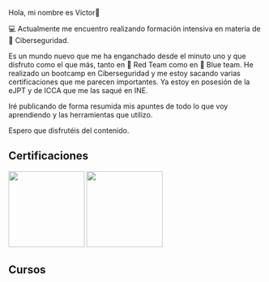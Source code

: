 Hola, mi nombre es Víctor👋

💻 Actualmente me encuentro realizando formación intensiva en materia de 🔐 Ciberseguridad.

Es un mundo nuevo que me ha enganchado desde el minuto uno y que disfruto como el que más, tanto en 🔴 Red Team como en 🔵 Blue team. He realizado un bootcamp en Ciberseguridad y me estoy sacando varias certificaciones que me parecen importantes. Ya estoy en posesión de la eJPT y de ICCA que me las saqué en INE.

Iré publicando de forma resumida mis apuntes de todo lo que voy aprendiendo y las herramientas que utilizo. 

Espero que disfrutéis del contenido.

## Certificaciones

<img src="https://github.com/user-attachments/assets/a8ed54ff-93e3-40a6-a35a-4e7b022e4730" width="150" height="150" >

<img src="https://github.com/user-attachments/assets/6eb77a50-8c3e-4f48-9d42-739ef8c49993" width="150" height="150" >


## Cursos





